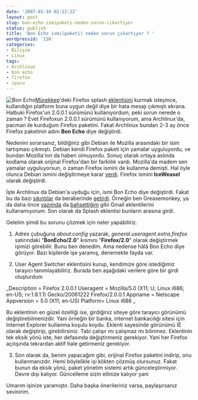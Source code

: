 ```yaml
---
date: '2007-01-18 02:12:22'
layout: post
slug: bon-echo-ismipaketi-neden-sorun-cikartiyor
status: publish
title: 'Bon Echo ismi(paketi) neden sorun çıkartıyor ? '
wordpressid: '138'
categories:
- Bilişim
- Linux
tags:
- Archlinux
- bon echo
- firefox
- ipucu
---
```


![Bon Echo](http://blog.arsln.org/wp-content/uploads/2007/01/bonecholoho.jpg)[Mürekkep](http://www.murekkep.org/)'deki Firefox splash [eklentisini](http://www.murekkep.org/firefox-splash-eklentisi) kurmak isteyince, kullandığın platform buna uygun değil diye bir hata mesajı çıkmıştı ekrana. Halbuki Firefox'un 2.0.0.1 sürümünü kullanıyordum, peki sorun nerede o zaman ? Evet Firefoxun 2.0.0.1 sürümünü kullanıyorum, ama Archlinux'da, pacman ile kurduğum Firefox paketini. Fakat Archlinux bundan  2-3 ay önce Firefox paketinin adını **Bon Echo** diye değiştirdi. 

Nedenini sorarsanız, bildiğiniz gibi Debian ile Mozilla arasındaki bir isim tartışması çıkmıştı. Debian kendi Firefox paketi için yamalar uyguluyordu, ve bundan Mozilla'nın da haberi olmuyordu. Sonuç olarak ortaya aslında kodlama olarak orijinal Firefox'dan bir farklılık vardı. Mozilla'da madem sen yamalar uyguluyorsun, o zaman Firefox ismini de kullanma demişti. Hal öyle olunca Debian ismini değiştirmeye karar [verdi](http://www.osnews.com/story.php/16009/Debian-To-Rebrand-Firefox). Firefox ismini **IceWeasel** olarak değiştirdi. 

İşte Archlinux da Debian'a uyduğu için, ismi Bon Echo diye değiştirdi. Fakat bu da bazı [sıkıntılar](http://bbs.archlinux.org/viewtopic.php?t=27460&highlight=user+agent) da beraberinde [getirdi](http://blog.andy-roberts.net/2006/11/26/bon-echo/).  Örneğin ben Greasemonkey, ya da daha önce [yazımda](http://blog.arsln.org/en-iyi-3-gmail-uyaricinotifier-uygulamasi/) da [bahsettiğim](http://blog.arsln.org/en-iyi-3-gmail-uyaricinotifier-uygulamasi/#comment-118) gibi Gmail eklentilerini kullanamıyorum. Son olarak da Splash eklentisi bunların arasına girdi.

Gelelim şimdi bu sorunu çözmek için neler yapabiliriz. 




	
  1. Adres çubuğuna _about:config_ yazarak, _general.useragent.extra.firefox_ satırındaki "**BonEcho/2.0**" kısmını "**Firefox/2.0**" olarak değiştirmek işimizi görebilir. Bunu ben denedim. Ama nedense hâlâ Bon Echo diye görüyor. Bazı kişilerde işe yaramış, denemekte fayda var. 



	
  2. User Agent Switcher eklentisini kurup, kendimize göre istediğimiz tarayıcı tanımlayabiliriz. Burada ben aşağıdaki verilere göre bir girdi oluşturdum 

_Description = Firefox 2.0.0.1 
Useragent  = Mozilla/5.0 (X11; U; Linux i686; en-US; rv:1.8.1.1) Gecko/20061222 Firefox/2.0.0.1 
Appname   = Netscape 
Appversion = 5.0 (X11; en-US) 
Platform= Linux i686 _

Bu eklentinin en güzel özelliği ise, girdiğiniz siteye göre tarayıcı görünümü değiştirebilmenizdir. Yani örneğin bir banka, internet bankacılığı sitesi için Internet Explorer kullanma koşulu koydu. Eklenti sayesinde görünümü IE olarak değiştirip, girebilirsiniz. Tabi çalışır mı çalışmaz mı bilinmez. Eklentinin tek eksik yönü iste, her defasında değiştirmeniz gerekiyor. Yani her Firefox açılışında tekrardan aktif hale getirmeniz gerekiyor.



	
  3. Son olarak da, benim yapacağım gibi, orijinal Firefox paketini indirip, onu kullanmanızdır. Hemi böylelikle işi kökten çözmüş olursunuz. Fakat bunun da eksik yönü, paket yönetim sistemi artık günceleştirmiyor. Devre dışı kalıyor. Güncelleme sizin ellinize kalıyor yani




Umarım işinize yaramıştır. Daha başka önerileriniz varsa, paylaşırsanız sevinirim.
